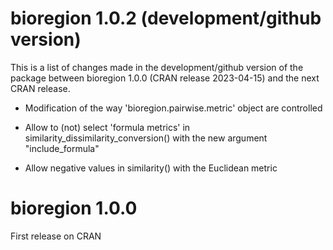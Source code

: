 # bioregion 1.0.2 (development/github version)

This is a list of changes made in the development/github version of the package
between bioregion 1.0.0 (CRAN release 2023-04-15) and the next CRAN release.

* Modification of the way 'bioregion.pairwise.metric' object are controlled

* Allow to (not) select 'formula metrics' in 
similarity_dissimilarity_conversion() with the new argument "include_formula"

* Allow negative values in similarity() with the Euclidean metric

# bioregion 1.0.0 

First release on CRAN

